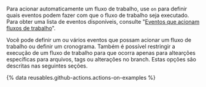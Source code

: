 
Para acionar automaticamente um fluxo de trabalho, use `on` para definir quais eventos podem fazer com que o fluxo de trabalho seja executado. Para obter uma lista de eventos disponíveis, consulte "[Eventos que acionam fluxos de trabalho](/articles/events-that-trigger-workflows)".

Você pode definir um ou vários eventos que possam acionar um fluxo de trabalho ou definir um cronograma. Também é possível restringir a execução de um fluxo de trabalho para que ocorra apenas para altearções específicas para arquivos, tags ou alterações no branch. Estas opções são descritas nas seguintes seções.

{% data reusables.github-actions.actions-on-examples %}
